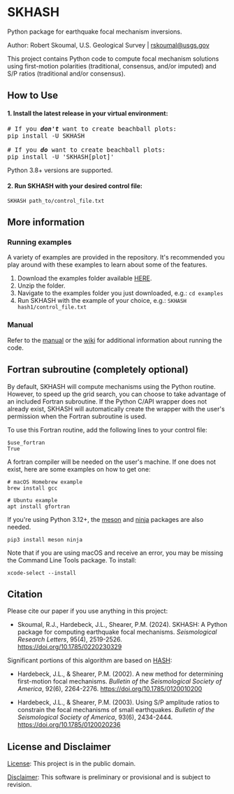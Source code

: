 # SKHASH

Python package for earthquake focal mechanism inversions.

Author: Robert Skoumal, U.S. Geological Survey | rskoumal@usgs.gov

This project contains Python code to compute focal mechanism solutions using first-motion polarities (traditional, consensus, and/or imputed) and S/P ratios (traditional and/or consensus).

## How to Use
#### 1. Install the latest release in your virtual environment:
<pre>
# If you <i><b>don't</b></i> want to create beachball plots:
pip install -U SKHASH

# If you <i><b>do</b></i> want to create beachball plots:
pip install -U 'SKHASH[plot]'
</pre>
Python 3.8+ versions are supported.

#### 2. Run SKHASH with your desired control file:
```
SKHASH path_to/control_file.txt
```

## More information
### Running examples
A variety of examples are provided in the repository. It's recommended you play around with these examples to learn about some of the features.
1. Download the examples folder available [HERE](https://code.usgs.gov/esc/SKHASH/-/archive/main/SKHASH-main.zip?path=examples).
2. Unzip the folder.
3. Navigate to the examples folder you just downloaded, e.g.:
`
cd examples
`
4. Run SKHASH with the example of your choice, e.g.:
`SKHASH hash1/control_file.txt`

### Manual
Refer to the [manual](https://code.usgs.gov/esc/SKHASH/-/blob/main/SKHASH_manual.pdf) or the [wiki](https://code.usgs.gov/esc/SKHASH/-/wikis/home) for additional information about running the code.

## Fortran subroutine (completely optional)
By default, SKHASH will compute mechanisms using the Python routine. However, to speed up the grid search, you can choose to take advantage of an included Fortran subroutine. If the Python C/API wrapper does not already exist, SKHASH will automatically create the wrapper with the user's permission when the Fortran subroutine is used.

To use this Fortran routine, add the following lines to your control file:
```
$use_fortran
True
```

A fortran compiler will be needed on the user's machine. If one does not exist, here are some examples on how to get one:
```
# macOS Homebrew example
brew install gcc

# Ubuntu example
apt install gfortran
```

If you're using Python 3.12+, the [meson](https://pypi.org/project/meson-python) and [ninja](https://pypi.org/project/ninja) packages are also needed.
```
pip3 install meson ninja
```

Note that if you are using macOS and receive an error, you may be missing the Command Line Tools package. To install:
```
xcode-select --install
```

## Citation
Please cite our paper if you use anything in this project:

- Skoumal, R.J., Hardebeck, J.L., Shearer, P.M. (2024). SKHASH: A Python package for computing earthquake focal mechanisms. _Seismological Research Letters_, 95(4), 2519-2526. https://doi.org/10.1785/0220230329

Significant portions of this algorithm are based on [HASH](https://www.usgs.gov/node/279393):

- Hardebeck, J.L., & Shearer, P.M. (2002). A new method for determining first-motion focal mechanisms. _Bulletin of the Seismological Society of America_, 92(6), 2264-2276. https://doi.org/10.1785/0120010200

- Hardebeck, J.L., & Shearer, P.M. (2003). Using S/P amplitude ratios to constrain the focal mechanisms of small earthquakes. _Bulletin of the Seismological Society of America_, 93(6), 2434-2444. https://doi.org/10.1785/0120020236

## License and Disclaimer
[License](https://code.usgs.gov/esc/SKHASH/-/blob/main/LICENSE.md): This project is in the public domain.

[Disclaimer](https://code.usgs.gov/esc/SKHASH/-/blob/main/DISCLAIMER.md): This software is preliminary or provisional and is subject to revision.

